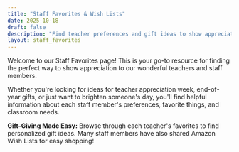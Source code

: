 ```yaml
---
title: "Staff Favorites & Wish Lists"
date: 2025-10-18
draft: false
description: "Find teacher preferences and gift ideas to show appreciation for our amazing Serene Lake Elementary staff"
layout: staff_favorites
---
```


Welcome to our Staff Favorites page! This is your go-to resource for finding the perfect way to show appreciation to our wonderful teachers and staff members.

Whether you're looking for ideas for teacher appreciation week, end-of-year gifts, or just want to brighten someone's day, you'll find helpful information about each staff member's preferences, favorite things, and classroom needs.

**Gift-Giving Made Easy:** Browse through each teacher's favorites to find personalized gift ideas. Many staff members have also shared Amazon Wish Lists for easy shopping!
